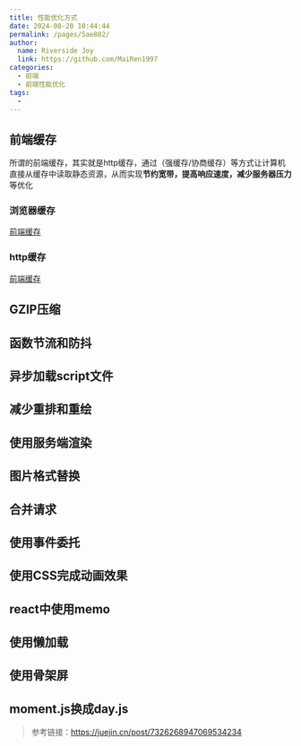 ```yaml
---
title: 性能优化方式
date: 2024-08-20 10:44:44
permalink: /pages/5ae802/
author:
  name: Riverside Joy
  link: https://github.com/MaiRen1997
categories:
  - 前端
  - 前端性能优化
tags:
  - 
---
```

## 前端缓存

所谓的前端缓存，其实就是http缓存，通过（强缓存/协商缓存）等方式让计算机直接从缓存中读取静态资源，从而实现**节约宽带，提高响应速度，减少服务器压力**等优化

### 浏览器缓存

[前端缓存](./10.前端缓存/10.浏览器缓存.md)

### http缓存

[前端缓存](./10.前端缓存/11.http缓存.md)

## GZIP压缩

## 函数节流和防抖

## 异步加载script文件

## 减少重排和重绘

## 使用服务端渲染

## 图片格式替换

## 合并请求

## 使用事件委托

## 使用CSS完成动画效果

## react中使用memo

## 使用懒加载

## 使用骨架屏

## moment.js换成day.js

> 参考链接：https://juejin.cn/post/7326268947069534234










